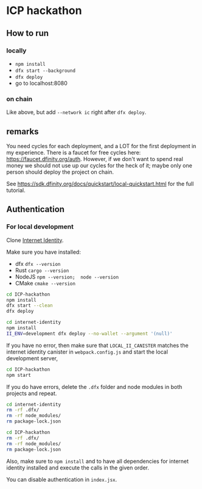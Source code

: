 # ICP hackathon

## How to run

### locally
* `npm install`
* `dfx start --background`
* `dfx deploy`
* go to localhost:8080

### on chain
Like above, but add `--network ic` right after `dfx deploy`.

## remarks
You need cycles for each deployment, and a LOT for the first deployment in my experience.
There is a faucet for free cycles here: https://faucet.dfinity.org/auth.
However, if we don't want to spend real money we should not use up our cycles for the heck of it; maybe only one person should deploy the project on chain.

See https://sdk.dfinity.org/docs/quickstart/local-quickstart.html for the full tutorial.


## Authentication

### For local development
Clone [Internet Identity](https://github.com/dfinity/internet-identity).

Make sure you have installed:
- dfx `dfx --version`
- Rust `cargo --version`
- NodeJS `npm --version;  node --version`
- CMake `cmake --version`

```bash
cd ICP-hackathon
npm install
dfx start --clean
dfx deploy
```

```bash
cd internet-identity
npm install
II_ENV=development dfx deploy --no-wallet --argument '(null)'
```

If you have no error, then make sure that `LOCAL_II_CANISTER` matches the internet identity canister in `webpack.config.js` and start the local development server,
```bash
cd ICP-hackathon
npm start
```

If you do have errors, delete the `.dfx` folder and node modules in both projects and repeat.
```bash
cd internet-identity
rm -rf .dfx/
rm -rf node_modules/
rm package-lock.json

cd ICP-hackathon
rm -rf .dfx/
rm -rf node_modules/
rm package-lock.json
```
Also, make sure to `npm install` and to have all dependencies for internet identity installed and execute the calls in the given order.

You can disable authentication in `index.jsx`.
